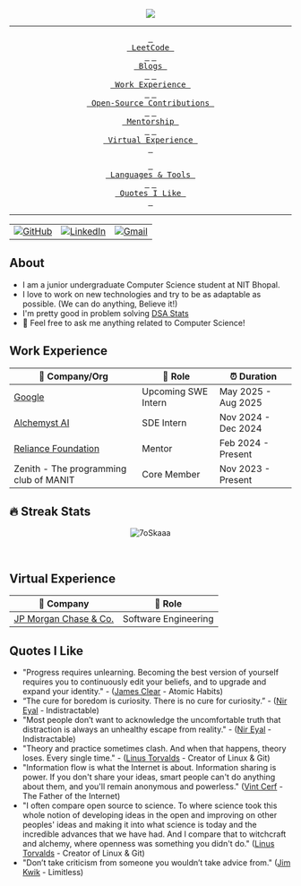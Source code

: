 

<!--
**monk0707/monk0707** is a ✨ _special_ ✨ repository because its `README.md` (this file) appears on your GitHub profile.

<!-- ----------- HEAD SECTION ------------ -->

<p align="center">
  <img src="https://readme-typing-svg.herokuapp.com?color=0d8eceF&size=30&center=true&vCenter=true&width=550&height=70&lines=Hey+There+👋,+I'm+Arvind+ Sharma;+A+Software+Developer+🌟;A+Competitive+Programmer+💻;A+Distributed+Systems+Fan+🌐">
</p>


<div align="center">

---

<span>[<kbd> <br> LeetCode <br> </kbd>](https://leetcode.com/u/Arvind_Sharma/)</span>
<span>[<kbd> <br> Blogs <br> </kbd>](https://medium.com/@starkarvind1)</span>
<span>[<kbd> <br> Work Experience <br> </kbd>](#work-experience)</span>
<span>[<kbd> <br> Open-Source Contributions <br> </kbd>](#open-source-contributions)</span>
<span>[<kbd> <br> Mentorship <br> </kbd>](#mentorship-experience)</span>
<span>[<kbd> <br> Virtual Experience <br> </kbd>](#virtual-experience)</span>

<span>[<kbd> <br> Languages & Tools <br> </kbd>](#languages--tools)</span>
<span>[<kbd> <br> Quotes I Like <br> </kbd>](#quotes-i-like)</span>

---

<table>
  <tr>
      <td><a href="https://github.com/monk0707"><img src="https://img.shields.io/github/followers/sayannath.svg?label=GitHub&style=social" alt="GitHub"></a></td>
    <td><a href="https://www.linkedin.com/in/arvind-sharma-3884a2205/"><img src="https://img.shields.io/badge/LinkedIn--_.svg?style=social&logo=linkedin" alt="LinkedIn"></a></td>
    <td><a href="mailto:arvindsh0707@gmail.com"><img src="https://img.shields.io/badge/Gmail--_.svg?style=social&logo=gmail" alt="Gmail"></a></td>
  </tr>
</table>

</div>

## About

- I am a junior undergraduate Computer Science student at NIT Bhopal.
- I love to work on new technologies and try to be as adaptable as possible. (We can do anything, Believe it!)
- I'm pretty good in problem solving [DSA Stats](https://codolio.com/profile/monk0707)
- 💬 Feel free to ask me anything related to Computer Science!

## Work Experience


| 🏢 Company/Org | 💼 Role | ⏰ Duration |
| --- | --- | --- |
| [Google](https://www.google.co.in/) | Upcoming SWE Intern | May 2025 - Aug 2025 |
| [Alchemyst AI](https://getalchemystai.com/) | SDE Intern | Nov 2024 - Dec 2024 |
| [Reliance Foundation]([https://www.linkedin.com/company/finessefleet/](https://rfugscholar.reliancefoundation.org/profile?source=header)) | Mentor | Feb 2024 - Present |
| Zenith - The programming club of MANIT | Core Member | Nov 2023 - Present |

## 🔥 Streak Stats
<p align="center"><img src="https://github-readme-streak-stats.herokuapp.com/?user=supersaint7780&theme=algolia" alt="7oSkaaa" /></p>

<br>

## Virtual Experience


| 🏢 Company | 💼 Role |
| --- | --- |
| [JP Morgan Chase & Co.](https://drive.google.com/file/d/1ggF3asQsQmqfDBZvbqL71qzOQS4pvFAU/view?usp=drive_link) | Software Engineering |


## Quotes I Like
- "Progress requires unlearning. Becoming the best version of yourself requires you to continuously edit your beliefs, and to upgrade and expand your identity." - ([James Clear](https://en.wikipedia.org/wiki/James_Clear) - Atomic Habits)
- “The cure for boredom is curiosity. There is no cure for curiosity.” - ([Nir Eyal](https://en.wikipedia.org/wiki/Nir_Eyal) - Indistractable)
- "Most people don’t want to acknowledge the uncomfortable truth that distraction is always an unhealthy escape from reality." - ([Nir Eyal](https://en.wikipedia.org/wiki/Nir_Eyal) - Indistractable)
- "Theory and practice sometimes clash. And when that happens, theory loses. Every single time." - ([Linus Torvalds](https://en.wikipedia.org/wiki/Linus_Torvalds) - Creator of Linux & Git)
- "Information flow is what the Internet is about. Information sharing is power. If you don't share your ideas, smart people can't do anything about them, and you'll remain anonymous and powerless." ([Vint Cerf](https://en.wikipedia.org/wiki/Vint_Cerf) - The Father of the Internet)
- "I often compare open source to science. To where science took this whole notion of developing ideas in the open and improving on other peoples' ideas and making it into what science is today and the incredible advances that we have had. And I compare that to witchcraft and alchemy, where openness was something you didn't do." ([Linus Torvalds](https://en.wikipedia.org/wiki/Linus_Torvalds) - Creator of Linux & Git)
- "Don’t take criticism from someone you wouldn’t take advice from." ([Jim Kwik](https://en.wikipedia.org/wiki/Jim_Kwik) - Limitless)
